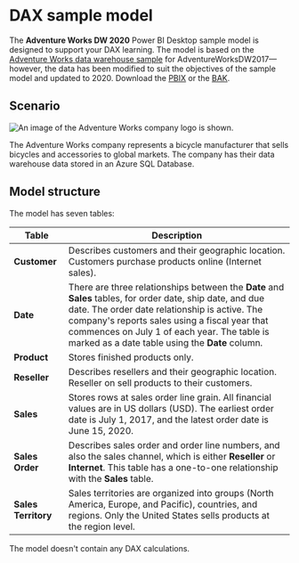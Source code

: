 # DAX sample model

The **Adventure Works DW 2020** Power BI Desktop sample model is designed to support your DAX learning. The model is based on the [Adventure Works data warehouse sample](https://docs.microsoft.com/en-us/sql/samples/adventureworks-install-configure?view=sql-server-ver15&tabs=tsql#data-warehouse-downloads) for AdventureWorksDW2017—however, the data has been modified to suit the objectives of the sample model and updated to 2020. Download the [PBIX](Adventure%20Works%20DW%202020.pbix) or the [BAK](Adventure%20Works%20DW%202020.bak).

## Scenario
![An image of the Adventure Works company logo is shown.](https://docs.microsoft.com/en-us/power-bi/guidance/media/dax-sample-model/adventure-works-logo-150x150.png)

The Adventure Works company represents a bicycle manufacturer that sells bicycles and accessories to global markets. The company has their data warehouse data stored in an Azure SQL Database.

## Model structure

The model has seven tables:

|Table|Description|
|-----|-------|
|**Customer**|Describes customers and their geographic location. Customers purchase products online (Internet sales).|
|**Date**|There are three relationships between the **Date** and **Sales** tables, for order date, ship date, and due date. The order date relationship is active. The company's reports sales using a fiscal year that commences on July 1 of each year. The table is marked as a date table using the **Date** column.|
|**Product**|Stores finished products only.|
|**Reseller**|Describes resellers and their geographic location. Reseller on sell products to their customers.|
|**Sales**|Stores rows at sales order line grain. All financial values are in US dollars (USD). The earliest order date is July 1, 2017, and the latest order date is June 15, 2020.|
|**Sales Order**|Describes sales order and order line numbers, and also the sales channel, which is either **Reseller** or **Internet**. This table has a one-to-one relationship with the **Sales** table.|
|**Sales Territory**|Sales territories are organized into groups (North America, Europe, and Pacific), countries, and regions. Only the United States sells products at the region level.|

The model doesn't contain any DAX calculations.
